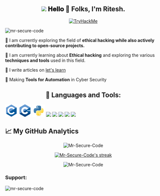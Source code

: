 <h2 align="center">
  <a target="_blank">
    <img src="https://github.com/JayantGoel001/JayantGoel001/blob/master/GIF/Earth.gif?raw=true" width="24px" style="max-width:100%;">
  </a>
  𝐇𝐞𝐥𝐥𝐨 👋 Folks, I'm Ritesh.
</h2>

<div align="center">
  <a href="https://tryhackme.com/p/RiteshSahu">
    <img src="https://tryhackme-badges.s3.amazonaws.com/RiteshSahu.png" alt="TryHackMe">
  </a>
</div>


<p align="left"> <img src="https://komarev.com/ghpvc/?username=mr-secure-code&label=Profile%20views&color=0e75b6&style=flat" alt="mr-secure-code" /> </p>


🔭 I am currently exploring the field of **ethical hacking while also actively contributing to open-source projects.**

🌱 I am currently learning about **Ethical hacking** and exploring the various **techniques and tools** used in this field.

📝 I write articles on [let's learn](https://medium.com/@ritesh_sahu)

🤖 Making **Tools for Automation** in Cyber Security


<!--Languages and tools-->


<h2 align="center"> 🚀 Languages and Tools:</h2>  

<p align="left">
<img width="40px" src="https://raw.githubusercontent.com/devicons/devicon/master/icons/c/c-original.svg" />
<img width="40px" src="https://raw.githubusercontent.com/devicons/devicon/master/icons/cplusplus/cplusplus-original.svg" />
<img src="https://raw.githubusercontent.com/devicons/devicon/master/icons/python/python-original.svg" alt="python" width="40" height="40"/>
<img width="40px" src="https://cdn.jsdelivr.net/gh/devicons/devicon/icons/windows8/windows8-original.svg" /> 
<img width="40px" src="https://cdn.jsdelivr.net/gh/devicons/devicon/icons/linux/linux-original.svg" />
<img width="40px" src="https://upload.wikimedia.org/wikipedia/commons/thumb/9/98/WordPress_blue_logo.svg/2048px-WordPress_blue_logo.svg.png" />
<img width="40px" src="https://cdn.jsdelivr.net/gh/devicons/devicon/icons/bash/bash-original.svg" />
<img width="40px" src="https://cdn.jsdelivr.net/gh/devicons/devicon/icons/vscode/vscode-original.svg" />
</p>

## &#x1f4c8; My GitHub Analytics


</p>
<p align="center">
  <img src="https://github-readme-stats.vercel.app/api?username=Mr-Secure-Code&show_icons=true&theme=tokyonight" alt="Mr-Secure-Code" />
</p> 
<p align="center">
<p align="center">
  <a href="https://github.com/Mr-Secure-Code/github-readme-streak-stats">
    <img title="🔥 Get streak stats for your profile at git.io/streak-stats" alt="Mr-Secure-Code's streak" src="https://github-readme-streak-stats.herokuapp.com/?user=Mr-Secure-Code&theme=monokai-metallian&hide_border=true"/>
  </a>
</p>
<p align="center">    
  <img src="https://github-readme-stats.vercel.app/api/top-langs/?username=Mr-Secure-Code&layout=compact&theme=tokyonight" alt="Mr-Secure-Code" />
</p>

<h3 align="left">Support:</h3>

<p align="left" <a href="https://www.buymeacoffee.com/mr-secure-code"> <img  src="https://cdn.buymeacoffee.com/buttons/v2/default-yellow.png" height="50" width="210" alt="mr-secure-code" /></a></p><br>
 
